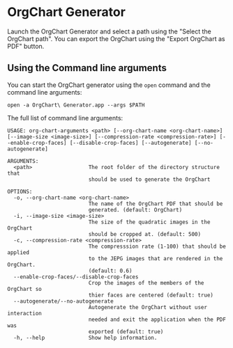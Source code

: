 # OrgChart Generator

Launch the OrgChart Generator and select a path using the "Select the OrgChart path". You can export the OrgChart using the "Export OrgChart as PDF" button.

## Using the Command line arguments

You can start the OrgChart generator using the `open` command and the command line arguments:
```
open -a OrgChart\ Generator.app --args $PATH
```

The full list of command line arguments:
```
USAGE: org-chart-arguments <path> [--org-chart-name <org-chart-name>] [--image-size <image-size>] [--compression-rate <compression-rate>] [--enable-crop-faces] [--disable-crop-faces] [--autogenerate] [--no-autogenerate]

ARGUMENTS:
  <path>                  The root folder of the directory structure that
                          should be used to generate the OrgChart 

OPTIONS:
  -o, --org-chart-name <org-chart-name>
                          The name of the OrgChart PDF that should be
                          generated. (default: OrgChart)
  -i, --image-size <image-size>
                          The size of the quadratic images in the OrgChart
                          should be cropped at. (default: 500)
  -c, --compression-rate <compression-rate>
                          The compresssion rate (1-100) that should be applied
                          to the JEPG images that are rendered in the OrgChart.
                          (default: 0.6)
  --enable-crop-faces/--disable-crop-faces
                          Crop the images of the members of the OrgChart so
                          thier faces are centered (default: true)
  --autogenerate/--no-autogenerate
                          Autogenerate the OrgChart without user interaction
                          needed and exit the application when the PDF was
                          exported (default: true)
  -h, --help              Show help information.
```